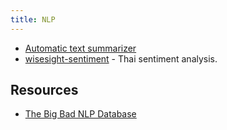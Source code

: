 ```yaml
---
title: NLP
---
```


- [Automatic text summarizer](https://github.com/miso-belica/sumy)
- [wisesight-sentiment](https://github.com/PyThaiNLP/wisesight-sentiment) - Thai sentiment analysis.

## Resources

- [The Big Bad NLP Database](https://datasets.quantumstat.com)
